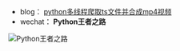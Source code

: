 - blog： [python多线程爬取ts文件并合成mp4视频](https://blog.csdn.net/sinat_39629323/article/details/106365843?spm=1001.2014.3001.5501)
- wechat： **Python王者之路**

![Python王者之路](https://user-images.githubusercontent.com/45711125/135013611-4c5d58da-bdac-4034-a93b-8d1c66899b53.jpg)
